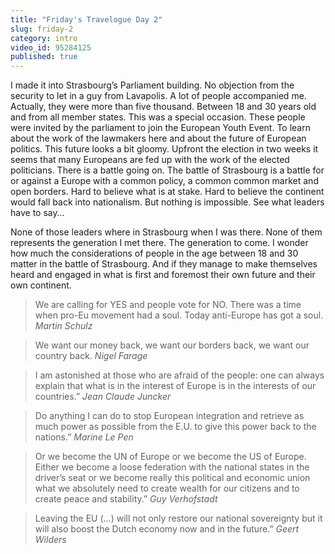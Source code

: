 ```yaml
---
title: "Friday's Travelogue Day 2"
slug: friday-2
category: intro
video_id: 95284125
published: true
---
```

I made it into Strasbourg’s Parliament building. No objection from the security to let in a guy from Lavapolis. A lot of people accompanied me. Actually, they were more than five thousand. Between 18 and 30 years old and from all member states. This was a special occasion. These people were invited by the parliament to join the European Youth Event. To learn about the work of the lawmakers here and about the future of European politics. This future looks a bit gloomy. Upfront the election in two weeks it seems that many Europeans are fed up with the work of the elected politicians. There is a battle going on. The battle of Strasbourg is a battle for or against a Europe with a common policy, a common common market and open borders. Hard to believe what is at stake. Hard to believe the continent would fall back into nationalism. But nothing is impossible. See what leaders have to say…

None of those leaders where in Strasbourg when I was there. None of them represents the generation I met there. The generation to come. I wonder how much the considerations of people in the age between 18 and 30 matter in the battle of Strasbourg. And if they manage to make themselves heard and engaged in what is first and foremost their own future and their own continent. 

> We are calling for YES and people vote for NO. There was a time when pro-Eu movement had a soul. Today anti-Europe has got a soul. _Martin Schulz_

> We want our money back, we want our borders back, we want our country back. _Nigel Farage_

> I am astonished at those who are afraid of the people: one can always explain that what is in the interest of Europe is in the interests of our countries.” _Jean Claude Juncker_ 

> Do anything I can do to stop European integration and retrieve as much power as possible from the E.U. to give this power back to the nations.” _Marine Le Pen_ 

> Or we become the UN of Europe or we become the US of Europe. Either we become a loose federation with the national states in the driver’s seat or we become really this political and economic union what we absolutely need to create wealth for our citizens and to create peace and stability.” _Guy Verhofstadt_ 

> Leaving the EU (…) will not only restore our national sovereignty but it will also boost the Dutch economy now and in the future.” _Geert Wilders_ 




